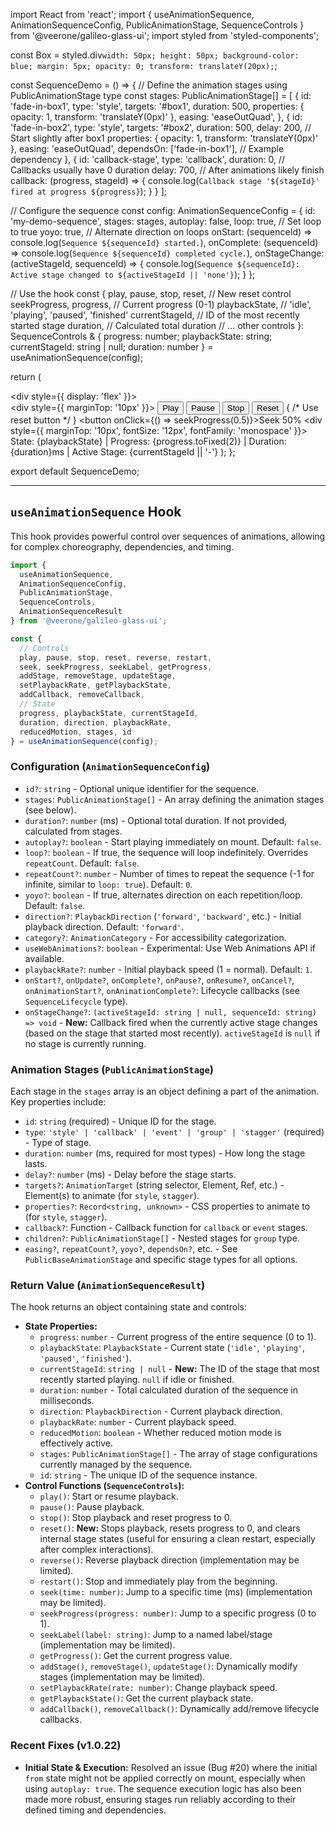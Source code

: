 import React from 'react';
import { useAnimationSequence, AnimationSequenceConfig, PublicAnimationStage, SequenceControls } from '@veerone/galileo-glass-ui';
import styled from 'styled-components';

const Box = styled.div`
  width: 50px;
  height: 50px;
  background-color: blue;
  margin: 5px;
  opacity: 0;
  transform: translateY(20px);
`;

const SequenceDemo = () => {
  // Define the animation stages using PublicAnimationStage type
  const stages: PublicAnimationStage[] = [
    {
      id: 'fade-in-box1',
      type: 'style',
      targets: '#box1', 
      duration: 500,
      properties: { opacity: 1, transform: 'translateY(0px)' },
      easing: 'easeOutQuad',
    },
    {
      id: 'fade-in-box2',
      type: 'style',
      targets: '#box2',
      duration: 500,
      delay: 200, // Start slightly after box1
      properties: { opacity: 1, transform: 'translateY(0px)' },
      easing: 'easeOutQuad',
      dependsOn: ['fade-in-box1'], // Example dependency
    },
    {
      id: 'callback-stage',
      type: 'callback',
      duration: 0, // Callbacks usually have 0 duration
      delay: 700, // After animations likely finish
      callback: (progress, stageId) => {
        console.log(`Callback stage '${stageId}' fired at progress ${progress}`);
      }
    }
  ];

  // Configure the sequence
  const config: AnimationSequenceConfig = {
    id: 'my-demo-sequence',
    stages: stages,
    autoplay: false,
    loop: true, // Set loop to true
    yoyo: true, // Alternate direction on loops
    onStart: (sequenceId) => console.log(`Sequence ${sequenceId} started.`),
    onComplete: (sequenceId) => console.log(`Sequence ${sequenceId} completed cycle.`), 
    onStageChange: (activeStageId, sequenceId) => {
      console.log(`Sequence ${sequenceId}: Active stage changed to ${activeStageId || 'none'}`);
    }
  };

  // Use the hook
  const {
    play,
    pause,
    stop,
    reset, // New reset control
    seekProgress,
    progress, // Current progress (0-1)
    playbackState, // 'idle', 'playing', 'paused', 'finished'
    currentStageId, // ID of the most recently started stage
    duration, // Calculated total duration
    // ... other controls
  }: SequenceControls & { progress: number; playbackState: string; currentStageId: string | null; duration: number } = useAnimationSequence(config);

  return (
    <div>
      <div style={{ display: 'flex' }}>
        <Box id="box1" />
        <Box id="box2" />
      </div>
      <div style={{ marginTop: '10px' }}>
        <button onClick={play}>Play</button>
        <button onClick={pause}>Pause</button>
        <button onClick={stop}>Stop</button>
        <button onClick={reset}>Reset</button> { /* Use reset button */ }
        <button onClick={() => seekProgress(0.5)}>Seek 50%</button>
      </div>
      <div style={{ marginTop: '10px', fontSize: '12px', fontFamily: 'monospace' }}>
        State: {playbackState} | Progress: {progress.toFixed(2)} | Duration: {duration}ms | Active Stage: {currentStageId || '-'}
      </div>
    </div>
  );
};

export default SequenceDemo;

---

## `useAnimationSequence` Hook

This hook provides powerful control over sequences of animations, allowing for complex choreography, dependencies, and timing.

```typescript
import { 
  useAnimationSequence, 
  AnimationSequenceConfig, 
  PublicAnimationStage, 
  SequenceControls, 
  AnimationSequenceResult 
} from '@veerone/galileo-glass-ui';

const { 
  // Controls
  play, pause, stop, reset, reverse, restart, 
  seek, seekProgress, seekLabel, getProgress,
  addStage, removeStage, updateStage, 
  setPlaybackRate, getPlaybackState,
  addCallback, removeCallback,
  // State
  progress, playbackState, currentStageId,
  duration, direction, playbackRate, 
  reducedMotion, stages, id 
} = useAnimationSequence(config);
```

### Configuration (`AnimationSequenceConfig`)

*   `id?`: `string` - Optional unique identifier for the sequence.
*   `stages`: `PublicAnimationStage[]` - An array defining the animation stages (see below).
*   `duration?`: `number` (ms) - Optional total duration. If not provided, calculated from stages.
*   `autoplay?`: `boolean` - Start playing immediately on mount. Default: `false`.
*   `loop?`: `boolean` - If true, the sequence will loop indefinitely. Overrides `repeatCount`. Default: `false`.
*   `repeatCount?`: `number` - Number of times to repeat the sequence (-1 for infinite, similar to `loop: true`). Default: `0`.
*   `yoyo?`: `boolean` - If true, alternates direction on each repetition/loop. Default: `false`.
*   `direction?`: `PlaybackDirection` (`'forward'`, `'backward'`, etc.) - Initial playback direction. Default: `'forward'`.
*   `category?`: `AnimationCategory` - For accessibility categorization.
*   `useWebAnimations?`: `boolean` - Experimental: Use Web Animations API if available.
*   `playbackRate?`: `number` - Initial playback speed (1 = normal). Default: `1`.
*   `onStart?`, `onUpdate?`, `onComplete?`, `onPause?`, `onResume?`, `onCancel?`, `onAnimationStart?`, `onAnimationComplete?`: Lifecycle callbacks (see `SequenceLifecycle` type).
*   `onStageChange?`: `(activeStageId: string | null, sequenceId: string) => void` - **New:** Callback fired when the currently active stage changes (based on the stage that started most recently). `activeStageId` is `null` if no stage is currently running.

### Animation Stages (`PublicAnimationStage`)

Each stage in the `stages` array is an object defining a part of the animation. Key properties include:

*   `id`: `string` (required) - Unique ID for the stage.
*   `type`: `'style' | 'callback' | 'event' | 'group' | 'stagger'` (required) - Type of stage.
*   `duration`: `number` (ms, required for most types) - How long the stage lasts.
*   `delay?`: `number` (ms) - Delay before the stage starts.
*   `targets?`: `AnimationTarget` (string selector, Element, Ref, etc.) - Element(s) to animate (for `style`, `stagger`).
*   `properties?`: `Record<string, unknown>` - CSS properties to animate to (for `style`, `stagger`).
*   `callback?`: Function - Callback function for `callback` or `event` stages.
*   `children?`: `PublicAnimationStage[]` - Nested stages for `group` type.
*   `easing?`, `repeatCount?`, `yoyo?`, `dependsOn?`, etc. - See `PublicBaseAnimationStage` and specific stage types for all options.

### Return Value (`AnimationSequenceResult`)

The hook returns an object containing state and controls:

*   **State Properties:**
    *   `progress`: `number` - Current progress of the entire sequence (0 to 1).
    *   `playbackState`: `PlaybackState` - Current state (`'idle'`, `'playing'`, `'paused'`, `'finished'`).
    *   `currentStageId`: `string | null` - **New:** The ID of the stage that most recently started playing. `null` if idle or finished.
    *   `duration`: `number` - Total calculated duration of the sequence in milliseconds.
    *   `direction`: `PlaybackDirection` - Current playback direction.
    *   `playbackRate`: `number` - Current playback speed.
    *   `reducedMotion`: `boolean` - Whether reduced motion mode is effectively active.
    *   `stages`: `PublicAnimationStage[]` - The array of stage configurations currently managed by the sequence.
    *   `id`: `string` - The unique ID of the sequence instance.
*   **Control Functions (`SequenceControls`):**
    *   `play()`: Start or resume playback.
    *   `pause()`: Pause playback.
    *   `stop()`: Stop playback and reset progress to 0.
    *   `reset()`: **New:** Stops playback, resets progress to 0, and clears internal stage states (useful for ensuring a clean restart, especially after complex interactions).
    *   `reverse()`: Reverse playback direction (implementation may be limited).
    *   `restart()`: Stop and immediately play from the beginning.
    *   `seek(time: number)`: Jump to a specific time (ms) (implementation may be limited).
    *   `seekProgress(progress: number)`: Jump to a specific progress (0 to 1).
    *   `seekLabel(label: string)`: Jump to a named label/stage (implementation may be limited).
    *   `getProgress()`: Get the current progress value.
    *   `addStage()`, `removeStage()`, `updateStage()`: Dynamically modify stages (implementation may be limited).
    *   `setPlaybackRate(rate: number)`: Change playback speed.
    *   `getPlaybackState()`: Get the current playback state.
    *   `addCallback()`, `removeCallback()`: Dynamically add/remove lifecycle callbacks.

### Recent Fixes (v1.0.22)

*   **Initial State & Execution:** Resolved an issue (Bug #20) where the initial `from` state might not be applied correctly on mount, especially when using `autoplay: true`. The sequence execution logic has also been made more robust, ensuring stages run reliably according to their defined timing and dependencies.
